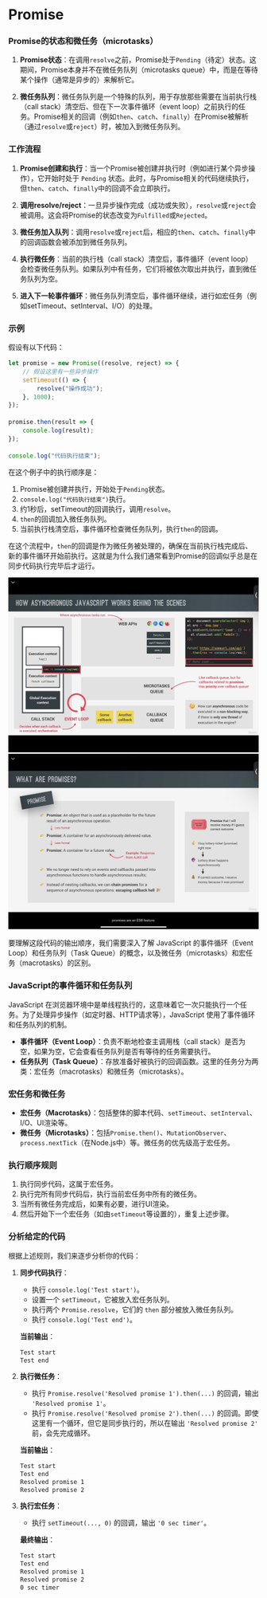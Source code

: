# Promise

### Promise的状态和微任务（microtasks）

1. **Promise状态**：在调用`resolve`之前，Promise处于`Pending`（待定）状态。这期间，Promise本身并不在微任务队列（microtasks queue）中，而是在等待某个操作（通常是异步的）来解析它。

2. **微任务队列**：微任务队列是一个特殊的队列，用于存放那些需要在当前执行栈（call stack）清空后、但在下一次事件循环（event loop）之前执行的任务。Promise相关的回调（例如`then`、`catch`、`finally`）在Promise被解析（通过`resolve`或`reject`）时，被加入到微任务队列。

### 工作流程

1. **Promise创建和执行**：当一个Promise被创建并执行时（例如进行某个异步操作），它开始时处于 `Pending` 状态。此时，与Promise相关的代码继续执行，但`then`、`catch`、`finally`中的回调不会立即执行。

2. **调用resolve/reject**：一旦异步操作完成（成功或失败），`resolve`或`reject`会被调用。这会将Promise的状态改变为`Fulfilled`或`Rejected`。

3. **微任务加入队列**：调用`resolve`或`reject`后，相应的`then`、`catch`、`finally`中的回调函数会被添加到微任务队列。

4. **执行微任务**：当前的执行栈（call stack）清空后，事件循环（event loop）会检查微任务队列。如果队列中有任务，它们将被依次取出并执行，直到微任务队列为空。

5. **进入下一轮事件循环**：微任务队列清空后，事件循环继续，进行如宏任务（例如setTimeout、setInterval、I/O）的处理。

### 示例

假设有以下代码：

```javascript
let promise = new Promise((resolve, reject) => {
    // 假设这里有一些异步操作
    setTimeout(() => {
        resolve("操作成功");
    }, 1000);
});

promise.then(result => {
    console.log(result);
});

console.log("代码执行结束");
```

在这个例子中的执行顺序是：
1. Promise被创建并执行，开始处于`Pending`状态。
2. `console.log("代码执行结束")`执行。
3. 约1秒后，setTimeout的回调执行，调用`resolve`。
4. `then`的回调加入微任务队列。
5. 当前执行栈清空后，事件循环检查微任务队列，执行`then`的回调。

在这个流程中，`then`的回调是作为微任务被处理的，确保在当前执行栈完成后、新的事件循环开始前执行。这就是为什么我们通常看到Promise的回调似乎总是在同步代码执行完毕后才运行。

![asynchronous](./assets/asynchronous.png)![promise](./assets/promise.png)

要理解这段代码的输出顺序，我们需要深入了解 JavaScript 的事件循环（Event Loop）和任务队列（Task Queue）的概念，以及微任务（microtasks）和宏任务（macrotasks）的区别。

### JavaScript的事件循环和任务队列
JavaScript 在浏览器环境中是单线程执行的，这意味着它一次只能执行一个任务。为了处理异步操作（如定时器、HTTP请求等），JavaScript 使用了事件循环和任务队列的机制。

- **事件循环（Event Loop）**：负责不断地检查主调用栈（call stack）是否为空，如果为空，它会查看任务队列是否有等待的任务需要执行。
- **任务队列（Task Queue）**：存放准备好被执行的回调函数。这里的任务分为两类：宏任务（macrotasks）和微任务（microtasks）。

### 宏任务和微任务
- **宏任务（Macrotasks）**：包括整体的脚本代码、`setTimeout`、`setInterval`、I/O、UI渲染等。
- **微任务（Microtasks）**：包括`Promise.then()`、`MutationObserver`、`process.nextTick`（在Node.js中）等。微任务的优先级高于宏任务。

### 执行顺序规则
1. 执行同步代码，这属于宏任务。
2. 执行完所有同步代码后，执行当前宏任务中所有的微任务。
3. 当所有微任务完成后，如果有必要，进行UI渲染。
4. 然后开始下一个宏任务（如由`setTimeout`等设置的），重复上述步骤。

### 分析给定的代码
根据上述规则，我们来逐步分析你的代码：

1. **同步代码执行**：
    
    - 执行 `console.log('Test start')`。
    - 设置一个 `setTimeout`，它被放入宏任务队列。
    - 执行两个 `Promise.resolve`，它们的 `then` 部分被放入微任务队列。
    - 执行 `console.log('Test end')`。
   
   **当前输出**：
    ```
    Test start
    Test end
     ```
    
2. **执行微任务**：
    
    - 执行 `Promise.resolve('Resolved promise 1').then(...)` 的回调，输出 `'Resolved promise 1'`。
    - 执行 `Promise.resolve('Resolved promise 2').then(...)` 的回调。即使这里有一个循环，但它是同步执行的，所以在输出 `'Resolved promise 2'` 前，会先完成循环。
   
   **当前输出**：
    ```
    Test start
    Test end
    Resolved promise 1
    Resolved promise 2
     ```
    
3. **执行宏任务**：
    - 执行 `setTimeout(..., 0)` 的回调，输出 `'0 sec timer'`。

   **最终输出**：
    ```
    Test start
    Test end
    Resolved promise 1
    Resolved promise 2
    0 sec timer
    ```
